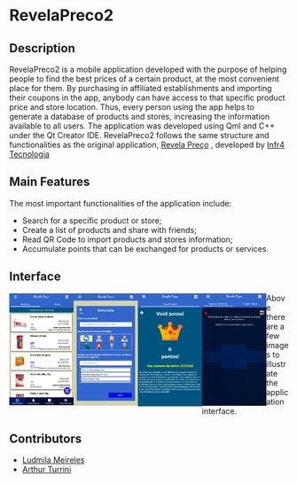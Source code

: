 # RevelaPreco2

## Description
RevelaPreco2 is a mobile application developed with the purpose of helping people to find the best prices of a certain product, at the most convenient place for them. By purchasing in affiliated establishments and importing their coupons in the app, anybody can have access to that specific product price and store location. Thus, every person using the app helps to generate a database of products and stores, increasing the information available to all users. The application was developed using Qml and C++ under the Qt Creator IDE.
RevelaPreco2 follows the same structure and functionalities as the original application, [Revela Preço](https://www.revelapreco.com/) , developed by [Infr4 Tecnologia](https://www.linkedin.com/company/infr4/about/)

## Main Features
The most important functionalities of the application include:
* Search for a specific product or store;
* Create a list of products and share with friends;
* Read QR Code to import products and stores information; 
* Accumulate points that can be exchanged for products or services.

## Interface

<img align="left" alt="Recent products added" title="Recent products added" src="https://github.com/bmeireles/RevelaPreco2/blob/main/revela_produtosrecentes.png" width="23%" height="23%" />

<img align="left" alt="Creating a new list" title="Creating a new list" src="https://github.com/bmeireles/RevelaPreco2/blob/main/revela_criarlista.png" width="23%" height="23%" />

<img align="left" alt="Accumulated points" title="Accumulated points" src="https://github.com/bmeireles/RevelaPreco2/blob/main/revela_pontos.png" width="23%" height="23%" />

<img align="left" alt="QR Code reading" title="QR Code reading" src="https://github.com/bmeireles/RevelaPreco2/blob/main/revela_qrcode.png" width="23%" height="23%" />

Above there are a few images to illustrate the application interface.

## Contributors

* [Ludmila Meireles](https://www.linkedin.com/in/ludmila-barros-meireles-71402881/)
* [Arthur Turrini](https://www.linkedin.com/in/arthur-turrini-11a707210/)
